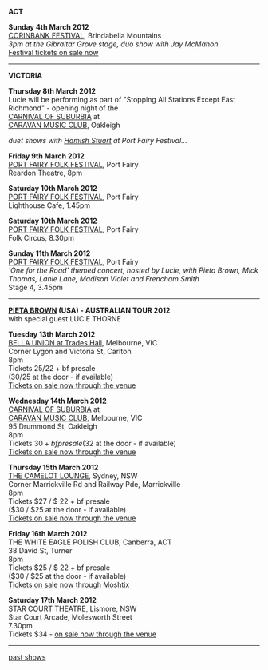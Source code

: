    
**ACT** 
 
**Sunday 4th March 2012**  
[CORINBANK FESTIVAL][99], Brindabella Mountains                 
*3pm at the Gibraltar Grove stage, duo show with Jay McMahon.*  
[Festival tickets on sale now][99]      

* * * * *   

**VICTORIA** 
 
**Thursday 8th March 2012**   
Lucie will be performing as part of "Stopping All Stations Except East Richmond" - opening night of the   
[CARNIVAL OF SUBURBIA][104] at  
[CARAVAN MUSIC CLUB][106], Oakleigh    

*duet shows with [Hamish Stuart][97] at Port Fairy Festival...*   

**Friday 9th March 2012**  
[PORT FAIRY FOLK FESTIVAL][99.1], Port Fairy                 
Reardon Theatre, 8pm     

**Saturday 10th March 2012**  
[PORT FAIRY FOLK FESTIVAL][99.1], Port Fairy                 
Lighthouse Cafe, 1.45pm   

**Saturday 10th March 2012**  
[PORT FAIRY FOLK FESTIVAL][99.1], Port Fairy                 
Folk Circus, 8.30pm    

**Sunday 11th March 2012**  
[PORT FAIRY FOLK FESTIVAL][99.1], Port Fairy                 
*'One for the Road' themed concert, hosted by Lucie, with Pieta Brown,
Mick Thomas, Lanie Lane, Madison Violet and Frencham Smith*  
Stage 4, 3.45pm      

* * * * *    

**[PIETA BROWN][81] (USA) - AUSTRALIAN TOUR 2012**  
with special guest LUCIE THORNE  

**Tuesday 13th March 2012**  
[BELLA UNION at Trades Hall][105], Melbourne, VIC   
Corner Lygon and Victoria St, Carlton  
8pm  
Tickets $25/$22 + bf presale    
($30/$25 at the door - if available)  
[Tickets on sale now through the venue][105]                    
   
**Wednesday 14th March 2012**  
[CARNIVAL OF SUBURBIA][104] at  
[CARAVAN MUSIC CLUB][106], Melbourne, VIC   
95 Drummond St, Oakleigh  
8pm  
Tickets $30 + bf presale   
($32 at the door - if available)  
[Tickets on sale now through the venue][106]    

**Thursday 15th March 2012**  
[THE CAMELOT LOUNGE][90], Sydney, NSW   
Corner Marrickville Rd and Railway Pde, Marrickville   
8pm   
Tickets $27 / $ 22 + bf presale   
($30 / $25 at the door - if available)  
[Tickets on sale now through the venue][107] 

**Friday 16th March 2012**  
THE WHITE EAGLE POLISH CLUB, Canberra, ACT       
38 David St, Turner   
8pm   
Tickets $25 / $ 22 + bf presale   
($30 / $25 at the door - if available)  
[Tickets on sale now through Moshtix][108] 
      
**Saturday 17th March 2012**  
STAR COURT THEATRE, Lismore, NSW      
Star Court Arcade, Molesworth Street  
7.30pm   
Tickets $34 - [on sale now through the venue][107]   

* * * * *   

[past shows][archive]

  [archive]: shows/archive/

[33.1]: contact/
[50]: http://northcotesocialclub.com/
[3.2]: http://www.thebasement.com.au/
[81]:  http://www.pietabrown.com
[88]: http://www.facebook.com/pages/Beetle-Bar/125772420775772
[89]: http://www.royalexchangenewcastle.com.au/
[90]: http://www.camelotlounge.com/
[90.1]: http://www.trybooking.com/RWU
[91]: http://www.clarendonguesthouse.com.au/
[93]: http://www.caravanmusic.com.au
[94]: http://wheatsheafhotel.com.au/
[95]: http://www.bellaunion.com.au
[96]: http://www.jojosmithsoul.com/
[96.1]: http://www.myspace.com/sweetjeanmusic
[96.2]: http://www.myspace.com/jimdowling
[96.3]: http://www.ilonaharker.com
[96.4]: http://www.mardilumsden.com  
[96.5]: http://www.theyearlings.net 
[96.6]: http://www.theelliscollective.com
[96.7]: http://www.triplejunearthed.com/birdsandbelles
[96.8]: http://www.myspace.com/denhanrahan
[97]: http://www.hamishstuart.net/fr_home.cfm
[98]: http://venue505.com/
[99]: http://www.corinbank.com/  
[99.1]: http://www.portfairyfolkfestival.com/
[100]: http://www.tamarvalleyfolkfestival.com/Home.html  
[101]: http://www.bigtix.com.au/ProductDetails.aspx?productID=2083
[104]: http://www.carnivalofsuburbia.com   
[105]: http://www.bellaunion.com.au/ticketing/show_535/
[106]: http://www.caravanmusic.com.au/gigs/pieta-brown/
[107]: http://www.trybooking.com/BCUB
[108]: http://www.moshtix.com.au/event.aspx?id=54131&ref=pietabrownpolishclub
[109]: http://www.starcourttheatre.com.au/shows
